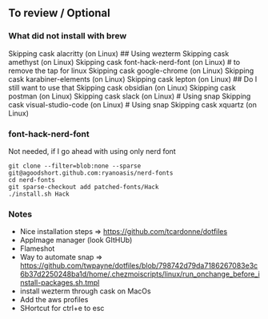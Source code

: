 ## To review / Optional

### What did not install with brew

Skipping cask alacritty (on Linux) ## Using wezterm
Skipping cask amethyst (on Linux)
Skipping cask font-hack-nerd-font (on Linux) # to remove the tap for linux
Skipping cask google-chrome (on Linux)
Skipping cask karabiner-elements (on Linux)
Skipping cask lepton (on Linux) ## Do I still want to use that
Skipping cask obsidian (on Linux)
Skipping cask postman (on Linux)
Skipping cask slack (on Linux) # Using snap
Skipping cask visual-studio-code (on Linux) # Using snap
Skipping cask xquartz (on Linux)

### font-hack-nerd-font

Not needed, if I go ahead with using only nerd font

```
git clone --filter=blob:none --sparse git@agoodshort.github.com:ryanoasis/nerd-fonts
cd nerd-fonts
git sparse-checkout add patched-fonts/Hack
./install.sh Hack
```

### Notes

- Nice installation steps => https://github.com/tcardonne/dotfiles
- AppImage manager (look GItHUb)
- Flameshot
- Way to automate snap => https://github.com/twpayne/dotfiles/blob/798742d79da7186267083e3c6b37d2250248ba1d/home/.chezmoiscripts/linux/run_onchange_before_install-packages.sh.tmpl
- install wezterm through cask on MacOs
- Add the aws profiles
- SHortcut for ctrl+e to esc
